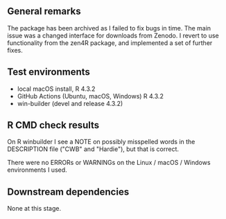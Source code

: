 ## General remarks

The package has been archived as I failed to fix bugs in time. The main issue
was a changed interface for downloads from Zenodo. I revert to use functionality
from the zen4R package, and implemented a set of further fixes.


## Test environments

* local macOS install, R 4.3.2
* GitHub Actions (Ubuntu, macOS, Windows) R 4.3.2
* win-builder (devel and release 4.3.2)

## R CMD check results

On R winbuilder I see a NOTE on possibly misspelled words in the DESCRIPTION
file ("CWB" and "Hardie"), but that is correct.

There were no ERRORs or WARNINGs on the Linux / macOS / Windows environments I used. 


## Downstream dependencies

None at this stage.

